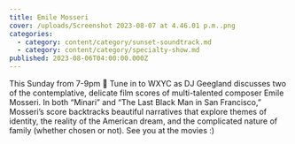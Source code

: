 ```yaml
---
title: Emile Mosseri
cover: /uploads/Screenshot 2023-08-07 at 4.46.01 p.m..png
categories:
  - category: content/category/sunset-soundtrack.md
  - category: content/category/specialty-show.md
published: 2023-08-06T04:00:00.000Z
---
```


This Sunday from 7-9pm 🎥 Tune in to WXYC as DJ Geegland discusses two of the contemplative, delicate film scores of multi-talented composer Emile Mosseri. In both “Minari” and “The Last Black Man in San Francisco,” Mosseri’s score backtracks beautiful narratives that explore themes of identity, the reality of the American dream, and the complicated nature of family (whether chosen or not). See you at the movies :)
